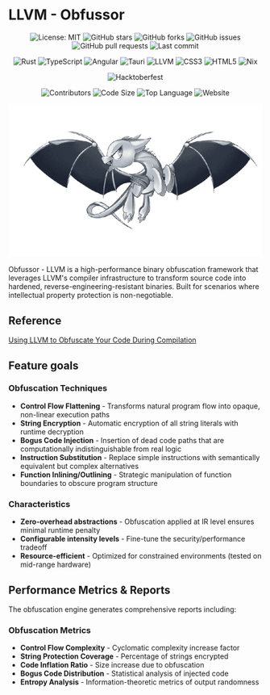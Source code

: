 # LLVM - Obfussor
<!-- Badges section -->
<div align="center">

![License: MIT](https://img.shields.io/badge/License-MIT-yellow.svg)
![GitHub stars](https://img.shields.io/github/stars/matrixbytes/Obfussor)
![GitHub forks](https://img.shields.io/github/forks/matrixbytes/Obfussor)
![GitHub issues](https://img.shields.io/github/issues/matrixbytes/Obfussor)
![GitHub pull requests](https://img.shields.io/github/issues-pr/matrixbytes/Obfussor)
![Last commit](https://img.shields.io/github/last-commit/matrixbytes/Obfussor)

![Rust](https://img.shields.io/badge/rust-%23000000.svg?style=flat&logo=rust&logoColor=white)
![TypeScript](https://img.shields.io/badge/typescript-%23007ACC.svg?style=flat&logo=typescript&logoColor=white)
![Angular](https://img.shields.io/badge/angular-%23DD0031.svg?style=flat&logo=angular&logoColor=white)
![Tauri](https://img.shields.io/badge/tauri-%2324C8DB.svg?style=flat&logo=tauri&logoColor=%23FFFFFF)
![LLVM](https://img.shields.io/badge/LLVM-262D3A?style=flat&logo=llvm&logoColor=white)
![CSS3](https://img.shields.io/badge/css3-%231572B6.svg?style=flat&logo=css3&logoColor=white)
![HTML5](https://img.shields.io/badge/html5-%23E34F26.svg?style=flat&logo=html5&logoColor=white)
![Nix](https://img.shields.io/badge/NIX-5277C3.svg?style=flat&logo=NixOS&logoColor=white)

![Hacktoberfest](https://img.shields.io/badge/Hacktoberfest-friendly-blueviolet)

![Contributors](https://img.shields.io/github/contributors/matrixbytes/Obfussor)
![Code Size](https://img.shields.io/github/languages/code-size/matrixbytes/Obfussor)
![Top Language](https://img.shields.io/github/languages/top/matrixbytes/Obfussor)
![Website](https://img.shields.io/website?url=https%3A%2F%2Fmatrixbytes.github.io%2FObfussor%2F)

![Obfucc](./assets/llvm-obfucc.png)
</div>

Obfussor - LLVM is a high-performance binary obfuscation framework that leverages LLVM's compiler infrastructure to transform source code into hardened, reverse-engineering-resistant binaries. Built for scenarios where intellectual property protection is non-negotiable.

## Reference

[Using LLVM to Obfuscate Your Code During Compilation](https://www.apriorit.com/dev-blog/687-reverse-engineering-llvm-obfuscation)

## Feature goals

### Obfuscation Techniques

- **Control Flow Flattening** - Transforms natural program flow into opaque, non-linear execution paths
- **String Encryption** - Automatic encryption of all string literals with runtime decryption
- **Bogus Code Injection** - Insertion of dead code paths that are computationally indistinguishable from real logic
- **Instruction Substitution** - Replace simple instructions with semantically equivalent but complex alternatives
- **Function Inlining/Outlining** - Strategic manipulation of function boundaries to obscure program structure

### Characteristics

- **Zero-overhead abstractions** - Obfuscation applied at IR level ensures minimal runtime penalty
- **Configurable intensity levels** - Fine-tune the security/performance tradeoff
- **Resource-efficient** - Optimized for constrained environments (tested on mid-range hardware)

## Performance Metrics & Reports

The obfuscation engine generates comprehensive reports including:

### Obfuscation Metrics

- **Control Flow Complexity** - Cyclomatic complexity increase factor
- **String Protection Coverage** - Percentage of strings encrypted
- **Code Inflation Ratio** - Size increase due to obfuscation
- **Bogus Code Distribution** - Statistical analysis of injected code
- **Entropy Analysis** - Information-theoretic metrics of output randomness
